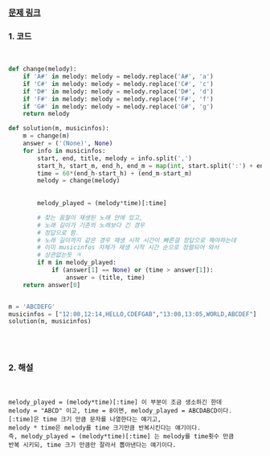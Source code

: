 
### [문제 링크](https://programmers.co.kr/learn/courses/30/lessons/17683)

### 1. 코드
<br>

```py
def change(melody):
    if 'A#' in melody: melody = melody.replace('A#', 'a')
    if 'C#' in melody: melody = melody.replace('C#', 'c')
    if 'D#' in melody: melody = melody.replace('D#', 'd')
    if 'F#' in melody: melody = melody.replace('F#', 'f')
    if 'G#' in melody: melody = melody.replace('G#', 'g')
    return melody

def solution(m, musicinfos):
    m = change(m)
    answer = ('(None)', None)
    for info in musicinfos:
        start, end, title, melody = info.split(',')
        start_h, start_m, end_h, end_m = map(int, start.split(':') + end.split(':'))
        time = 60*(end_h-start_h) + (end_m-start_m)
        melody = change(melody)
        
        
        melody_played = (melody*time)[:time]

        # 찾는 음절이 재생된 노래 안에 있고, 
        # 노래 길이가 기존의 노래보다 긴 경우 
        # 정답으로 함. 
        # 노래 길이까지 같은 경우 재생 시작 시간이 빠른걸 정답으로 해야하는데
        # 이미 musicinfos 자체가 재생 시작 시간 순으로 정렬되어 와서 
        # 상관없는듯 ㅋ
        if m in melody_played:
            if (answer[1] == None) or (time > answer[1]):
                answer = (title, time)
    return answer[0]


m = 'ABCDEFG'
musicinfos = ["12:00,12:14,HELLO,CDEFGAB","13:00,13:05,WORLD,ABCDEF"]
solution(m, musicinfos)
```
<br><br>

### 2. 해설 
<br>

    melody_played = (melody*time)[:time] 이 부분이 조금 생소하긴 한데
    melody = "ABCD" 이고, time = 8이면, melody_played = ABCDABCD이다. 
    [:time]은 time 크기 만큼 문자를 나열한다는 얘기고, 
    melody * time은 melody를 time 크기만큼 반복시킨다는 얘기이다. 
    즉, melody_played = (melody*time)[:time] 는 melody를 time횟수 만큼
    반복 시키되, time 크기 만큼만 잘라서 뽑아낸다는 얘기이다.  
   
